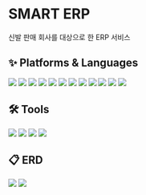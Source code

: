 # SMART ERP
<p>신발 판매 회사를 대상으로 한 ERP 서비스</p>
<h2>✨ Platforms & Languages</h2>
<div>
  <img src="https://img.shields.io/badge/Java-007396?style=flat&logo=Java&logoColor=white" />
  <img src="https://img.shields.io/badge/SPRING-6DB33F?style=flat&logo=SPRING&logoColor=white"/>
  <img src="https://img.shields.io/badge/SPRING BOOT-6DB33F?style=flat&logo=SPRING BOOT&logoColor=white"/>
  <img src="https://img.shields.io/badge/SPRING SECURITY-6DB33F?style=flat&logo=SPRING SECURITY&logoColor=white"/>
  <img src="https://img.shields.io/badge/HTML5-E34F26?style=flat&logo=HTML5&logoColor=white" />
  <img src="https://img.shields.io/badge/CSS3-1572B6?style=flat&logo=CSS3&logoColor=white" />
  <img src="https://img.shields.io/badge/Bootstrap-7952B3?style=flat&logo=Bootstrap&logoColor=white" />
  <img src="https://img.shields.io/badge/JavaScript-F7DF1E?style=flat&logo=JavaScript&logoColor=white" />
  <img src="https://img.shields.io/badge/jQuery-0769AD?style=flat&logo=jQuery&logoColor=white" />
  <img src="https://img.shields.io/badge/Vue.js-4FC08D?style=flat&logo=Vue.js&logoColor=white" />
  <img src="https://img.shields.io/badge/ORACLE-F80000?style=flat&logo=ORACLE&logoColor=white"/>
  <img src="https://img.shields.io/badge/Mybatis-000000?style=flat&logo=Fluentd&logoColor=white" />
</div>
<h2>🛠 Tools</h2>
<div>
  <img src="https://img.shields.io/badge/Eclipse%20IDE-2C2255?style=flat&logo=EclipseIDE&logoColor=white" />
  <img src="https://img.shields.io/badge/Tomcat-F8DC75?style=flat&logo=ApacheTomcat&logoColor=white" />
  <img src="https://img.shields.io/badge/SVN-809CC9?style=flat&logo=Subversion&logoColor=white" />
	<img src="https://img.shields.io/badge/GitHub-181717?style=flat&logo=GitHub&logoColor=white" />
</div>
<h2>📋 ERD</h2>
<div>
  <img src="https://github.com/vananaHope/SMARTERP/assets/125250099/227aec34-edc8-4947-964a-26a6363e558b">
  <img src="https://github.com/vananaHope/SMARTERP/assets/125250099/5dd8eb21-e647-4427-97b6-de9a56b42de4">
</div>
